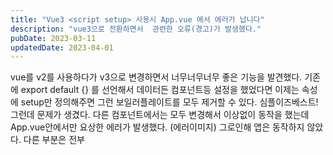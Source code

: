 ```yaml
---
title: "Vue3 <script setup> 사용시 App.vue 에서 에러가 납니다"
description: "vue3으로 전환하면서  관련한 오류(경고)가 발생했다."
pubDate: 2023-03-11
updatedDate: 2023-04-01
---
```


vue를 v2를 사용하다가 v3으로 변경하면서 너무너무너무 좋은 기능을 발견했다. 기존에 export default {} 를 선언해서 데이터든 컴포넌트등 설정을 했었다면 이제는 <script></script> 속성에 setup만 정의해주면 그런 보일러플레이트를 모두 제거할 수 있다. 심플이즈베스트!
그런데 문제가 생겼다. 다른 컴포넌트에서는 모두 변경해서 이상없이 동작을 했는데 App.vue안에서만 요상한 에러가 발생했다.
(에러이미지)
그로인해 앱은 동작하지 않았다. 다른 부분은 전부 <script setup> 로 변경했는데 App.vue만 변경 못하고 기존 소스 그대로인 것은 기분이 별로다.
구글링 고고!!!
[https://github.com/vuejs/vue-cli/issues/6282](https://github.com/vuejs/vue-cli/issues/6282)
구글링 한대로 vue-loader을 최신 버전으로 추가했다.
필자는 `yarn add vue-loader` 를 실행!
해결완료!